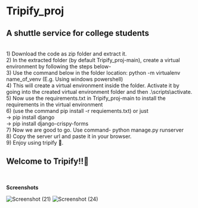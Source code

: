 
# Tripify_proj
<h2>A shuttle service for college students</h2> <br>
1) Download the code as zip folder and extract it. <br>
2) In the extracted folder (by default Tripify_proj-main), create a virtual environment by following the steps below-<br>
3) Use the command below in the folder location: python -m virtualenv name_of_venv (E.g. Using windows powershell)<br>
4) This will create a virtual environment inside the folder. Activate it by going into the created virtual environment folder and then .\scripts\activate.<br>
5) Now use the requirements.txt in Tripify_proj-main to install the requirements in the virtual environment<br>
6) (use the command pip install -r requiements.txt) or just <br>
-> pip install django<br>
-> pip install django-crispy-forms<br>
7) Now we are good to go. Use command- python manage.py runserver<br>
8) Copy the server url and paste it in your browser.<br>
9) Enjoy using tripify 🙂.<br>
<h2>Welcome to Tripify!!🚗</h2><br>

<b>Screenshots</b>

![Screenshot (21)](https://github.com/Abhinav-Anand007/Tripify_proj/assets/100045913/5fb7f8de-3ff2-4d59-b8e0-9dc46bb8851a)
![Screenshot (24)](https://github.com/Abhinav-Anand007/Tripify_proj/assets/100045913/c1053ae4-0a14-40d7-a7c3-231dc865c3b2)

